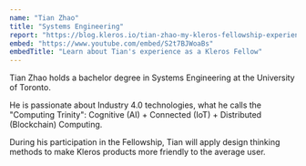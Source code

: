 ```yaml
---
name: "Tian Zhao"
title: "Systems Engineering"
report: "https://blog.kleros.io/tian-zhao-my-kleros-fellowship-experience-as-a-digital-product-designer/"
embed: "https://www.youtube.com/embed/S2t7BJWoaBs"
embedTitle: "Learn about Tian's experience as a Kleros Fellow"
---
```


Tian Zhao holds a bachelor degree in Systems Engineering at the University of Toronto.

He is passionate about Industry 4.0 technologies, what he calls the "Computing Trinity": Cognitive (AI) + Connected (IoT) + Distributed (Blockchain) Computing.

During his participation in the Fellowship, Tian will apply design thinking methods to make Kleros products more friendly to the average user.
